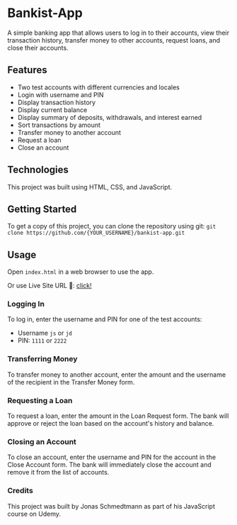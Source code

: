 # Bankist-App

A simple banking app that allows users to log in to their accounts, view their transaction history, transfer money to other accounts, request loans, and close their accounts.

## Features
- Two test accounts with different currencies and locales
- Login with username and PIN
- Display transaction history
- Display current balance
- Display summary of deposits, withdrawals, and interest earned
- Sort transactions by amount
- Transfer money to another account
- Request a loan
- Close an account

## Technologies
This project was built using HTML, CSS, and JavaScript.

## Getting Started
To get a copy of this project, you can clone the repository using git:
`git clone https://github.com/{YOUR_USERNAME}/bankist-app.git`

## Usage
Open `index.html` in a web browser to use the app.

Or use Live Site URL 🔴: [click!](https://kacperkwinta.github.io/Bankist-App/)


### Logging In
To log in, enter the username and PIN for one of the test accounts:
- Username `js` or `jd`
- PIN: `1111` or `2222`

### Transferring Money
To transfer money to another account, enter the amount and the username of the recipient in the Transfer Money form.

### Requesting a Loan
To request a loan, enter the amount in the Loan Request form. The bank will approve or reject the loan based on the account's history and balance.

### Closing an Account
To close an account, enter the username and PIN for the account in the Close Account form. The bank will immediately close the account and remove it from the list of accounts.

### Credits
This project was built by Jonas Schmedtmann as part of his JavaScript course on Udemy.

